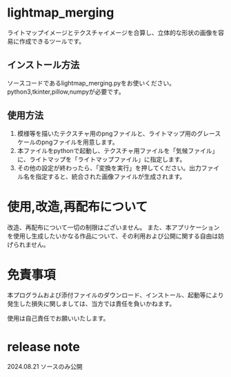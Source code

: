 # lightmap_merging
ライトマップイメージとテクスチャイメージを合算し、立体的な形状の画像を容易に作成できるツールです。

## インストール方法
ソースコードであるlightmap_merging.pyをお使いください。  
python3,tkinter,pillow,numpyが必要です。

## 使用方法
1. 模様等を描いたテクスチャ用のpngファイルと、ライトマップ用のグレースケールのpngファイルを用意します。  
2. 本ファイルをpythonで起動し、テクスチャ用ファイルを「気候ファイル」に、ライトマップを「ライトマップファイル」に指定します。
3. その他の設定が終わったら、「変換を実行」を押してください。出力ファイル名を指定すると、統合された画像ファイルが生成されます。

# 使用,改造,再配布について
改造、再配布について一切の制限はございません。
また、本アプリケーションを使用し生成したいかなる作品について、その利用および公開に関する自由は妨げられません。

# 免責事項
本プログラムおよび添付ファイルのダウンロード、インストール、起動等により発生した損失に関しましては、当方では責任を負いかねます。

使用は自己責任でお願いいたします。

# release note
2024.08.21 ソースのみ公開
